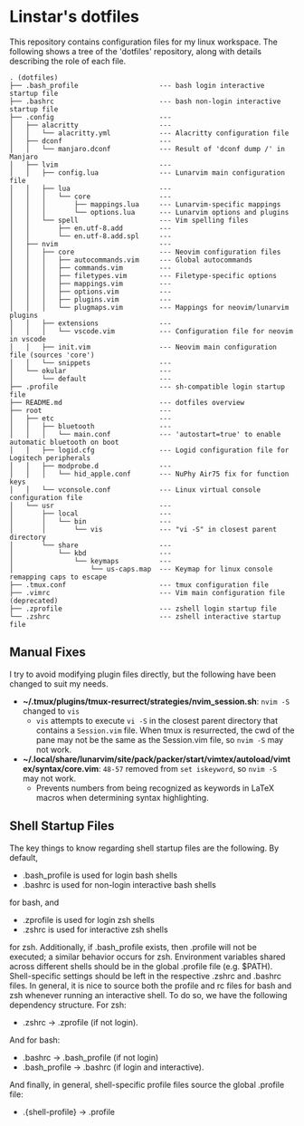 # Linstar's dotfiles
This repository contains configuration files for my linux workspace. The following shows a tree of the 'dotfiles' repository, along with details describing the role of each file.

```
. (dotfiles)
├── .bash_profile                    --- bash login interactive startup file
├── .bashrc                          --- bash non-login interactive startup file
├── .config                          ---
│   ├── alacritty                    ---
│   │   └── alacritty.yml            --- Alacritty configuration file
│   ├── dconf                        ---
│   │   └── manjaro.dconf            --- Result of 'dconf dump /' in Manjaro
│   ├── lvim                         ---
│   │   ├── config.lua               --- Lunarvim main configuration file
│   │   ├── lua                      ---
│   │   │   └── core                 ---
│   │   │       ├── mappings.lua     --- Lunarvim-specific mappings
│   │   │       └── options.lua      --- Lunarvim options and plugins
│   │   └── spell                    --- Vim spelling files
│   │       ├── en.utf-8.add         ---
│   │       └── en.utf-8.add.spl     ---
│   ├── nvim                         ---
│   │   ├── core                     --- Neovim configuration files
│   │   │   ├── autocommands.vim     --- Global autocommands
│   │   │   ├── commands.vim         ---
│   │   │   ├── filetypes.vim        --- Filetype-specific options
│   │   │   ├── mappings.vim         ---
│   │   │   ├── options.vim          ---
│   │   │   ├── plugins.vim          ---
│   │   │   └── plugmaps.vim         --- Mappings for neovim/lunarvim plugins
│   │   ├── extensions               ---
│   │   │   └── vscode.vim           --- Configuration file for neovim in vscode
│   │   ├── init.vim                 --- Neovim main configuration file (sources 'core')
│   │   └── snippets                 ---
│   └── okular                       ---
│       └── default                  ---
├── .profile                         --- sh-compatible login startup file
├── README.md                        --- dotfiles overview
├── root                             ---
│   ├── etc                          ---
│   │   ├── bluetooth                ---
│   │   │   └── main.conf            --- 'autostart=true' to enable automatic bluetooth on boot
│   │   ├── logid.cfg                --- Logid configuration file for Logitech peripherals
│   │   ├── modprobe.d               ---
│   │   │   └── hid_apple.conf       --- NuPhy Air75 fix for function keys
│   │   └── vconsole.conf            --- Linux virtual console configuration file
│   └── usr                          ---
│       ├── local                    ---
│       │   └── bin                  ---
│       │       └── vis              --- "vi -S" in closest parent directory
│       └── share                    ---
│           └── kbd                  ---
│               └── keymaps          ---
│                   └── us-caps.map  --- Keymap for linux console remapping caps to escape
├── .tmux.conf                       --- tmux configuration file
├── .vimrc                           --- Vim main configuration file (deprecated)
├── .zprofile                        --- zshell login startup file
└── .zshrc                           --- zshell interactive startup file
```

## Manual Fixes
I try to avoid modifying plugin files directly, but the following have been changed to suit my needs.

 - **~/.tmux/plugins/tmux-resurrect/strategies/nvim_session.sh**: `nvim -S` changed to `vis`
   - `vis` attempts to execute `vi -S` in the closest parent directory that contains a `Session.vim` file. When tmux is resurrected, the cwd of the pane may not be the same as the Session.vim file, so `nvim -S` may not work.
 - **~/.local/share/lunarvim/site/pack/packer/start/vimtex/autoload/vimtex/syntax/core.vim**: `48-57` removed from `set iskeyword`, so `nvim -S` may not work.
   - Prevents numbers from being recognized as keywords in LaTeX macros when determining syntax highlighting.

## Shell Startup Files
The key things to know regarding shell startup files are the following. By default,

 - .bash_profile is used for login bash shells
 - .bashrc is used for non-login interactive bash shells

for bash, and

 - .zprofile is used for login zsh shells
 - .zshrc is used for interactive zsh shells

for zsh. Additionally, if .bash_profile exists, then .profile will not be executed; a similar behavior occurs for zsh. Environment variables shared across different shells should be in the global .profile file (e.g. $PATH). Shell-specific settings should be left in the respective .zshrc and .bashrc files. In general, it is nice to source both the profile and rc files for bash and zsh whenever running an interactive shell. To do so, we have the following dependency structure. For zsh:

 - .zshrc &rarr; .zprofile (if not login).

And for bash:

 - .bashrc &rarr; .bash_profile (if not login)
 - .bash_profile &rarr; .bashrc (if login and interactive).

And finally, in general, shell-specific profile files source the global .profile file:

 - .{shell-profile} &rarr; .profile
